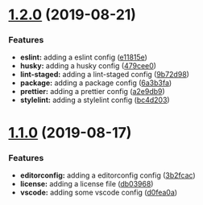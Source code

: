 <a name="1.2.0"></a>
# [1.2.0](https://github.com/ymc-github/generator/compare/v1.1.0...v1.2.0) (2019-08-21)


### Features

* **eslint:** adding a eslint config ([e11815e](https://github.com/ymc-github/generator/commit/e11815e))
* **husky:** adding a husky config ([479cee0](https://github.com/ymc-github/generator/commit/479cee0))
* **lint-staged:** adding a lint-staged config ([9b72d98](https://github.com/ymc-github/generator/commit/9b72d98))
* **package:** adding a package config ([6a3b3fa](https://github.com/ymc-github/generator/commit/6a3b3fa))
* **prettier:** adding a prettier config ([a2e9db9](https://github.com/ymc-github/generator/commit/a2e9db9))
* **stylelint:** adding a stylelint config ([bc4d203](https://github.com/ymc-github/generator/commit/bc4d203))



<a name="1.1.0"></a>
# [1.1.0](https://github.com/ymc-github/generator-yemiancheng/compare/v1.0.0...v1.1.0) (2019-08-17)


### Features

* **editorconfig:** adding a editorconfig config ([3b2fcac](https://github.com/ymc-github/generator-yemiancheng/commit/3b2fcac))
* **license:** adding a license file ([db03968](https://github.com/ymc-github/generator-yemiancheng/commit/db03968))
* **vscode:** adding some vscode config ([d0fea0a](https://github.com/ymc-github/generator-yemiancheng/commit/d0fea0a))